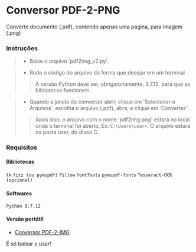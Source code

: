 # Conversor PDF-2-PNG

Converte documento (.pdf), contendo apenas uma página, para imagem (.png)

### Instruções

> - Baixe o arquivo 'pdf2img_v2.py'.


> - Rode o código do arquivo da forma que desejar em um terminal
> > A versão Python deve ser, obrigatoriamente,  3.7.12, para que as bibliotecas funcionem.


> - Quando a janela do conversor abrir, clique em 'Selecionar o Arquivos', escolha o arquivo (.pdf), abra, e clique em 'Converter'
> > Após isso, o arquivo com o nome 'pdf2img.png' estará no local onde o terminal foi aberto. Ex:  `C:\Users\user>`. O arquivo estará na pasta user, do disco C.


### Requisitos

#### Bibliotecas
`tk`
`fitz (ou pymupdf)`
`Pillow`
`fontTools`
`pymupdf-fonts`
`Tesseract-OCR (opcional)`

#### Softwares
`Python 3.7.12`

#### Versão portátil

- [Conversor PDF-2-IMG](https://drive.google.com/file/d/1qg3sYGnnU4Ug22Rqq2JGBOKf7WKSD7Rx/view?usp=sharing)

É só baixar e usar!